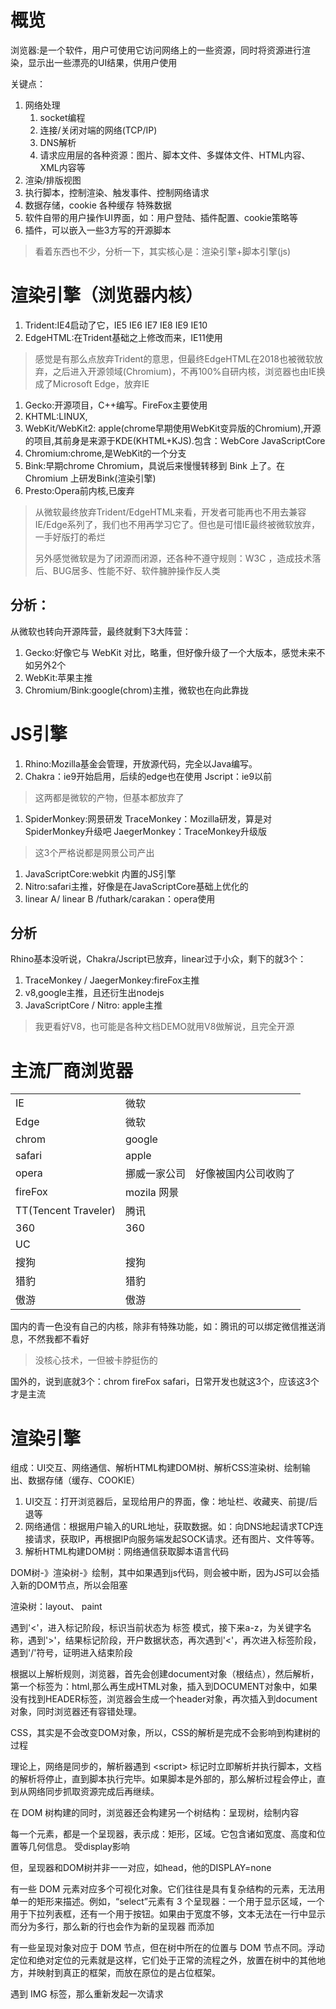 # 概览

浏览器:是一个软件，用户可使用它访问网络上的一些资源，同时将资源进行渲染，显示出一些漂亮的UI结果，供用户使用

关键点：

1. 网络处理
    1. socket编程
    2. 连接/关闭对端的网络\(TCP/IP\)
    3. DNS解析
    4. 请求应用层的各种资源：图片、脚本文件、多媒体文件、HTML内容、XML内容等
2. 渲染/排版视图
3. 执行脚本，控制渲染、触发事件、控制网络请求
4. 数据存储，cookie 各种缓存 特殊数据
5. 软件自带的用户操作UI界面，如：用户登陆、插件配置、cookie策略等
6. 插件，可以嵌入一些3方写的开源脚本

> 看着东西也不少，分析一下，其实核心是：渲染引擎\+脚本引擎\(js\)

# 渲染引擎（浏览器内核）

1. Trident:IE4启动了它，IE5 IE6 IE7 IE8 IE9 IE10
2. EdgeHTML:在Trident基础之上修改而来，IE11使用

> 感觉是有那么点放弃Trident的意思，但最终EdgeHTML在2018也被微软放弃，之后进入开源领域\(Chromium\)，不再100%自研内核，浏览器也由IE换成了Microsoft Edge，放弃IE

1. Gecko:开源项目，C\+\+编写。FireFox主要使用
2. KHTML:LINUX,
3. WebKit/WebKit2: apple\(chrome早期使用WebKit变异版的Chromium\),开源的项目,其前身是来源于KDE\(KHTML\+KJS\).包含：WebCore JavaScriptCore
4. Chromium:chrome,是WebKit的一个分支
5. Bink:早期chrome Chromium，具说后来慢慢转移到 Bink 上了。在 Chromium 上研发Bink\(渲染引擎\)
6. Presto:Opera前内核,已废弃

> 从微软最终放弃Trident/EdgeHTML来看，开发者可能再也不用去兼容IE/Edge系列了，我们也不用再学习它了。但也是可惜IE最终被微软放弃，一手好版打的希烂
> 
> 
> 另外感觉微软是为了闭源而闭源，还各种不遵守规则：W3C ，造成技术落后、BUG居多、性能不好、软件臃肿操作反人类

## 分析：

从微软也转向开源阵营，最终就剩下3大阵营：

1. Gecko:好像它与 WebKit 对比，略重，但好像升级了一个大版本，感觉未来不如另外2个
2. WebKit:苹果主推
3. Chromium/Bink:google\(chrom\)主推，微软也在向此靠拢

# JS引擎

1. Rhino:Mozilla基金会管理，开放源代码，完全以Java编写。
2. Chakra：ie9开始启用，后续的edge也在使用
    Jscript：ie9以前

> 这两都是微软的产物，但基本都放弃了

1. SpiderMonkey:网景研发
    TraceMonkey：Mozilla研发，算是对SpiderMonkey升级吧
    JaegerMonkey：TraceMonkey升级版

> 这3个严格说都是网景公司产出

1. JavaScriptCore:webkit 内置的JS引擎
2. Nitro:safari主推，好像是在JavaScriptCore基础上优化的
3. linear A/ linear B /futhark/carakan：opera使用

## 分析

Rhino基本没听说，Chakra/Jscript已放弃，linear过于小众，剩下的就3个：

1. TraceMonkey / JaegerMonkey:fireFox主推
2. v8,google主推，且还衍生出nodejs
3. JavaScriptCore / Nitro: apple主推

> 我更看好V8，也可能是各种文档DEMO就用V8做解说，且完全开源

# 主流厂商浏览器

|                      |            |                    |
|----------------------|------------|--------------------|
|IE                    |微软        |                    |
|Edge                  |微软        |                    |
|chrom                 |google      |                    |
|safari                |apple       |                    |
|opera                 |挪威一家公司|好像被国内公司收购了|
|fireFox               |mozila 网景 |                    |
|TT\(Tencent Traveler\)|腾讯        |                    |
|360                   |360         |                    |
|UC                    |            |                    |
|搜狗                  |搜狗        |                    |
|猎豹                  |猎豹        |                    |
|傲游                  |傲游        |                    |

国内的青一色没有自己的内核，除非有特殊功能，如：腾讯的可以绑定微信推送消息，不然我都不看好

> 没核心技术，一但被卡脖挺伤的

国外的，说到底就3个：chrom fireFox safari，日常开发也就这3个，应该这3个才是主流

# 渲染引擎

组成：UI交互、网络通信、解析HTML构建DOM树、解析CSS渲染树、绘制输出、数据存储（缓存、COOKIE）

1. UI交互：打开浏览器后，呈现给用户的界面，像：地址栏、收藏夹、前提/后退等
2. 网络通信：根据用户输入的URL地址，获取数据。如：向DNS地起请求TCP连接请求，获取IP，再根据IP向服务端发起SOCK请求。还有图片、文件等等。
3. 解析HTML构建DOM树：网络通信获取脚本语言代码

DOM树\-》渲染树\-》绘制，其中如果遇到js代码，则会被中断，因为JS可以会插入新的DOM节点，所以会阻塞

渲染树：layout、 paint

遇到'\<'，进入标记阶段，标识当前状态为 标签 模式，接下来a\-z，为关键字名称，遇到'\>'，结果标记阶段，开户数据状态，再次遇到'\<'，再次进入标签阶段，遇到'/'符号，证明进入结束阶段

根据以上解析规则，浏览器，首先会创建document对象（根结点），然后解析，第一个标签为：html,那么再生成HTML对象，插入到DOCUMENT对象中，如果没有找到HEADER标签，浏览器会生成一个header对象，再次插入到document对象，同时浏览器还有容错处理。

CSS，其实是不会改变DOM对象，所以，CSS的解析是完成不会影响到构建树的过程

理论上，网络是同步的，解析器遇到 \<script\> 标记时立即解析并执行脚本，文档的解析将停止，直到脚本执行完毕。如果脚本是外部的，那么解析过程会停止，直到从网络同步抓取资源完成后再继续。

在 DOM 树构建的同时，浏览器还会构建另一个树结构：呈现树，绘制内容

每一个元素，都是一个呈现器，表示成：矩形，区域。它包含诸如宽度、高度和位置等几何信息。 受display影响

但，呈现器和DOM树并非一一对应，如head，他的DISPLAY=none

有一些 DOM 元素对应多个可视化对象。它们往往是具有复杂结构的元素，无法用单一的矩形来描述。例如，“select”元素有 3 个呈现器：一个用于显示区域，一个用于下拉列表框，还有一个用于按钮。如果由于宽度不够，文本无法在一行中显示而分为多行，那么新的行也会作为新的呈现器 而添加

有一些呈现对象对应于 DOM 节点，但在树中所在的位置与 DOM 节点不同。浮动定位和绝对定位的元素就是这样，它们处于正常的流程之外，放置在树中的其他地方，并映射到真正的框架，而放在原位的是占位框架。

遇到 IMG 标签，那么重新发起一次请求

